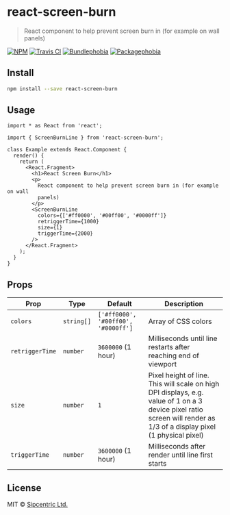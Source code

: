 # react-screen-burn

> React component to help prevent screen burn in (for example on wall panels)

[![NPM](https://img.shields.io/npm/v/react-screen-burn.svg)](https://www.npmjs.com/package/react-screen-burn) [![Travis CI](https://travis-ci.com/Nimvelo/react-screen-burn.svg?branch=master)](https://travis-ci.com/Nimvelo/react-screen-burn) [![Bundlephobia](https://badgen.net/bundlephobia/minzip/react-screen-burn)](https://bundlephobia.com/result?p=react-screen-burn) [![Packagephobia](https://badgen.net/packagephobia/publish/react-screen-burn)](https://packagephobia.now.sh/result?p=react-screen-burn)

## Install

```bash
npm install --save react-screen-burn
```

## Usage

```tsx
import * as React from 'react';

import { ScreenBurnLine } from 'react-screen-burn';

class Example extends React.Component {
  render() {
    return (
      <React.Fragment>
        <h1>React Screen Burn</h1>
        <p>
          React component to help prevent screen burn in (for example on wall
          panels)
        </p>
        <ScreenBurnLine
          colors={['#ff0000', '#00ff00', '#0000ff']}
          retriggerTime={1000}
          size={1}
          triggerTime={2000}
        />
      </React.Fragment>
    );
  }
}
```

## Props

| Prop            | Type       | Default                             | Description                                                                                                                                                           |
| --------------- | ---------- | ----------------------------------- | --------------------------------------------------------------------------------------------------------------------------------------------------------------------- |
| `colors`        | `string[]` | `['#ff0000', '#00ff00', '#0000ff']` | Array of CSS colors                                                                                                                                                   |
| `retriggerTime` | `number`   | `3600000` (1 hour)                  | Milliseconds until line restarts after reaching end of viewport                                                                                                       |
| `size`          | `number`   | `1`                                 | Pixel height of line. This will scale on high DPI displays, e.g. value of 1 on a 3 device pixel ratio screen will render as 1/3 of a display pixel (1 physical pixel) |
| `triggerTime`   | `number`   | `3600000` (1 hour)                  | Milliseconds after render until line first starts                                                                                                                     |

## License

MIT © [Sipcentric Ltd.](https://nimvelo.com/)
